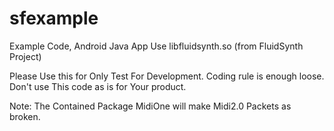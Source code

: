# sfexample
Example Code, Android Java App Use libfluidsynth.so (from FluidSynth Project)

Please Use this for Only Test For Development.
Coding rule is enough loose. Don't use This code as is for Your product.

Note: The Contained Package MidiOne will make Midi2.0 Packets as broken.